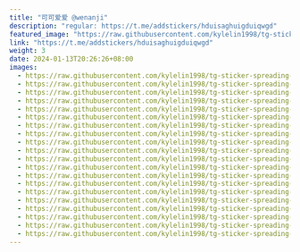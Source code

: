 ```yaml
---
title: "可可爱爱 @wenanji"
description: "regular: https://t.me/addstickers/hduisaghuigduiqwgd"
featured_image: "https://raw.githubusercontent.com/kylelin1998/tg-sticker-spreading-worldwide-images/main/img/9f71cd34-501d-4c2e-983c-bcd5093e378a.jpg"
link: "https://t.me/addstickers/hduisaghuigduiqwgd"
weight: 3
date: 2024-01-13T20:26:26+08:00
images:
  - https://raw.githubusercontent.com/kylelin1998/tg-sticker-spreading-worldwide-images/main/img/9f71cd34-501d-4c2e-983c-bcd5093e378a.jpg
  - https://raw.githubusercontent.com/kylelin1998/tg-sticker-spreading-worldwide-images/main/img/e88dcd03-6591-432e-a738-aca5fececf5b.jpg
  - https://raw.githubusercontent.com/kylelin1998/tg-sticker-spreading-worldwide-images/main/img/fcc1f879-bfcf-40da-8fc4-8b573cfb1fc3.jpg
  - https://raw.githubusercontent.com/kylelin1998/tg-sticker-spreading-worldwide-images/main/img/58502265-0174-446c-9e36-fa917e5d458c.jpg
  - https://raw.githubusercontent.com/kylelin1998/tg-sticker-spreading-worldwide-images/main/img/58a21eab-c2be-40a9-8a32-b326982a0786.jpg
  - https://raw.githubusercontent.com/kylelin1998/tg-sticker-spreading-worldwide-images/main/img/f4e9328d-3e07-4039-9b5f-489cb122243f.jpg
  - https://raw.githubusercontent.com/kylelin1998/tg-sticker-spreading-worldwide-images/main/img/4a5cac7b-4e05-4c26-89ec-ba5266adf069.jpg
  - https://raw.githubusercontent.com/kylelin1998/tg-sticker-spreading-worldwide-images/main/img/0b3dc5bd-2362-41e0-9dda-83e8f2c0cf27.jpg
  - https://raw.githubusercontent.com/kylelin1998/tg-sticker-spreading-worldwide-images/main/img/d72dc4a5-04d2-4ce5-b772-7af92b2308f4.jpg
  - https://raw.githubusercontent.com/kylelin1998/tg-sticker-spreading-worldwide-images/main/img/a53350a1-a31c-4cea-8c16-04570a1bcb28.jpg
  - https://raw.githubusercontent.com/kylelin1998/tg-sticker-spreading-worldwide-images/main/img/bdc41a69-7345-4a95-81b0-db2af692f224.jpg
  - https://raw.githubusercontent.com/kylelin1998/tg-sticker-spreading-worldwide-images/main/img/d3a9f349-c48b-4bab-abad-5445582890f1.jpg
  - https://raw.githubusercontent.com/kylelin1998/tg-sticker-spreading-worldwide-images/main/img/f936d4a4-eddd-423e-b1c5-f9ce0bcb0251.jpg
  - https://raw.githubusercontent.com/kylelin1998/tg-sticker-spreading-worldwide-images/main/img/b1d709fe-2e2b-4d87-9955-eba78e955872.jpg
  - https://raw.githubusercontent.com/kylelin1998/tg-sticker-spreading-worldwide-images/main/img/f0261f39-1a62-4a0b-ba79-b9c7ef1ec742.jpg
  - https://raw.githubusercontent.com/kylelin1998/tg-sticker-spreading-worldwide-images/main/img/cb8ab12e-10ef-41d8-9822-70ae293594c3.jpg
  - https://raw.githubusercontent.com/kylelin1998/tg-sticker-spreading-worldwide-images/main/img/de8d4717-d886-4176-ac64-54cc61de7b61.jpg
  - https://raw.githubusercontent.com/kylelin1998/tg-sticker-spreading-worldwide-images/main/img/640ced37-12d4-4b5a-b886-79323be36ae0.jpg
  - https://raw.githubusercontent.com/kylelin1998/tg-sticker-spreading-worldwide-images/main/img/62cf431a-13cd-4387-a9e1-9b5d31270318.jpg
  - https://raw.githubusercontent.com/kylelin1998/tg-sticker-spreading-worldwide-images/main/img/a5f50f7e-7d0f-4451-9e6c-2959b96eda95.jpg
---
```

